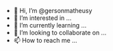 - 👋 Hi, I’m @gersonmatheusy
- 👀 I’m interested in ...
- 🌱 I’m currently learning ...
- 💞️ I’m looking to collaborate on ...
- 📫 How to reach me ...

<!---
gersonmatheusy/gersonmatheusy is a ✨ special ✨ repository because its `README.md` (this file) appears on your GitHub profile.
You can click the Preview link to take a look at your changes.
--->
